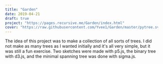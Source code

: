 ```yaml
---
title: "Garden"
date: 2019-04-21
draft: true
project: "https://pages.recursive.me/Garden/index.html"
cover: "https://raw.githubusercontent.com/Yvee1/Garden/master/pytree.svg?sanitize=true"
---
```

The idea of this project was to make a collection of all sorts of trees. I did not make as many trees as I wanted initially and it's all very simple, but it was still a fun exercise. Two sketches were made with p5.js, the binary tree with d3.js, and the minimal spanning tree was done with sigma.js.